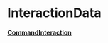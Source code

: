 # InteractionData  

**[CommandInteraction](https://github.com/Mametaro-discord/discord-slash-commands-v12/blob/master/docs/types/CommandInteractionData.md)**
